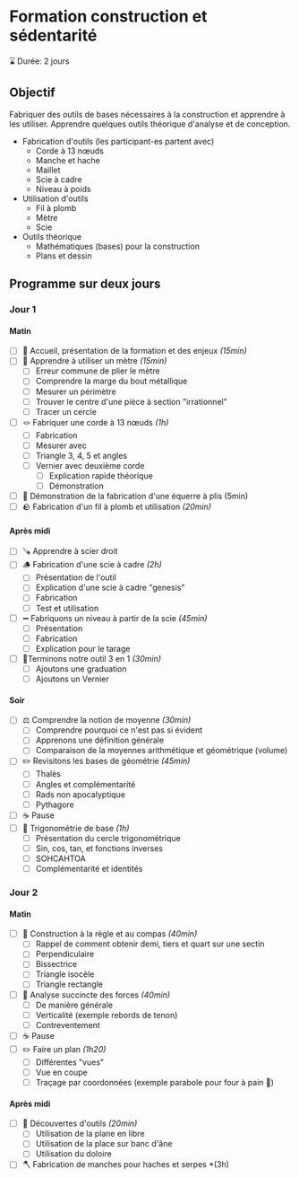 # Formation construction et sédentarité  

⌛ Durée: 2 jours

## Objectif
Fabriquer des outils de bases nécessaires à la construction et apprendre à les utiliser. Apprendre quelques outils théorique d'analyse et de conception.

- Fabrication d'outils (les participant-es partent avec)
    - Corde à 13 nœuds
    - Manche et hache
    - Maillet
    - Scie à cadre
    - Niveau à poids
- Utilisation d'outils
    - Fil à plomb
    - Mètre
    - Scie
- Outils théorique
    - Mathématiques (bases) pour la construction
    - Plans et dessin

## Programme sur deux jours
### Jour 1
#### Matin
- [ ] 👋 Accueil, présentation de la formation et des enjeux *(15min)* 
- [ ] 📏 Apprendre à utiliser un mètre *(15min)*
	- [ ]  Erreur commune de plier le mètre
	- [ ] Comprendre la marge du bout métallique 
	- [ ] Mesurer un périmètre 
	- [ ] Trouver le centre d'une pièce à section "irrationnel"
	- [ ] Tracer un cercle
- [ ] 🪢 Fabriquer une corde à 13 nœuds *(1h)*
	- [ ] Fabrication
	- [ ] Mesurer avec
	- [ ] Triangle 3, 4, 5 et angles
	- [ ] Vernier avec deuxième corde
		- [ ] Explication rapide théorique
		- [ ] Démonstration
- [ ] 📐 Démonstration de la fabrication d'une équerre à plis (5min)
- [ ] 🪨 Fabrication d'un fil à plomb et utilisation *(20min)* 

#### Après midi
- [ ] 🪚 Apprendre à scier droit
- [ ] 🪵 Fabrication d'une scie à cadre *(2h)*
	- [ ] Présentation de l'outil
	- [ ] Explication d'une scie à cadre "genesis"
	- [ ] Fabrication
	- [ ] Test et utilisation
- [ ] ➖ Fabriquons un niveau à partir de la scie *(45min)*
	- [ ] Présentation
	- [ ] Fabrication
	- [ ] Explication pour le tarage
- [ ] 🤹Terminons notre outil 3 en 1 *(30min)*
	- [ ] Ajoutons une graduation
	- [ ] Ajoutons un Vernier

#### Soir
- [ ] ⚖️ Comprendre la notion de moyenne *(30min)*
	- [ ] Comprendre pourquoi ce n'est pas si évident
	- [ ] Apprenons une définition générale
	- [ ] Comparaison de la moyennes arithmétique et géométrique (volume)
- [ ] ✏️ Revisitons les bases de géométrie *(45min)*
	- [ ] Thalès 
	- [ ] Angles et complémentarité 
	- [ ] Rads non apocalyptique 
	- [ ] Pythagore 
- [ ] ☕ Pause
- [ ] 🧮 Trigonométrie de base *(1h)*
	- [ ] Présentation du cercle trigonométrique
	- [ ] Sin, cos, tan, et fonctions inverses
	- [ ] SOHCAHTOA
	- [ ] Complémentarité et identités

### Jour 2

#### Matin
- [ ] 📏 Construction à la règle et au compas *(40min)*
    - [ ] Rappel de comment obtenir demi, tiers et quart sur une sectin
	- [ ] Perpendiculaire
	- [ ] Bissectrice 
	- [ ] Triangle isocèle 
	- [ ] Triangle rectangle
- [ ] 🧐 Analyse succincte des forces  *(40min)*
	- [ ] De manière générale 
	- [ ] Verticalité (exemple rebords de tenon)
	- [ ] Contreventement
- [ ] ☕ Pause
- [ ] ✏️ Faire un plan *(1h20)*
	- [ ] Différentes "vues"
	- [ ] Vue en coupe
	- [ ] Traçage par coordonnées (exemple parabole pour four à pain 🍞)

#### Après midi
- [ ] 🧰 Découvertes d'outils *(20min)*
	- [ ] Utilisation de la plane en libre
	- [ ] Utilisation de la place sur banc d'âne 
	- [ ] Utilisation du doloire
- [ ] 🪓 Fabrication de manches pour haches et serpes *(3h)